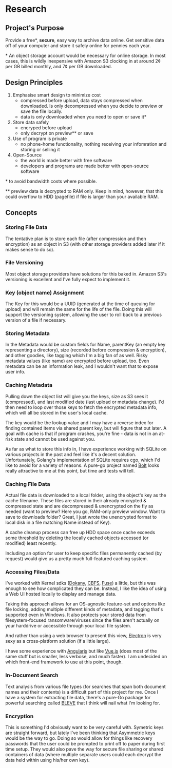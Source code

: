 # Research

## Project's Purpose

Provide a free*, **secure**, easy way to archive data online. Get sensitive data off of your computer and store it safely online for pennies each year.

\* An object storage account would be necessary for online storage. In most cases, this is wildly inexpensive with Amazon S3 clocking in at around 2¢ per GB billed monthly, and 7¢ per GB downloaded.

## Design Principles

1. Emphasise smart design to minimize cost
    - compressed before upload, data stays compressed when downloaded. Is only decompressed when you decide to preview or save the file locally.
    - data is only downloaded when you need to open or save it*
1. Store data safely
    - encryped before upload
    - only decrypt on preview** or save
1. Use of program is private
    - no phone-home functionality, nothing receiving your infomration and storing or selling it
1. Open-Source
    - the world is made better with free software
    - developers and programs are made better with open-source software

\* to avoid bandwidth costs where possible.

\** preview data is decrypted to RAM only. Keep in mind, however, that this could overflow to HDD (pagefile) if file is larger than your available RAM.

## Concepts

### Storing File Data

The tentative plan is to store each file (after compression and then encryption) as an object in S3 (with other storage providers added later if it makes sense to do so).

### File Versioning

Most object storage providers have solutions for this baked in. Amazon S3's versioning is excellent and I've fully expect to implement it.

### Key (object name) Assignment

The Key for this would be a UUID (generated at the time of queuing for upload) and will remain the same for the life of the file. Doing this will support the versioning system, allowing the user to roll back to a previous version of a file if necessary.

### Storing Metadata

In the Metadata would be custom fields for Name, parentKey (an empty key representing a directory), size (recorded before compression & encryption), and other goodies, like tagging which I'm a big fan of as well. Risky metadata values (like name) are encrypted before upload, too. Even metadata can be an information leak, and I wouldn't want that to expose user info.

### Caching Metadata

Pulling down the object list will give you the keys, size as S3 sees it (compressed), and last modified date (last upload or metadata change). I'd then need to loop over those keys to fetch the encrypted metadata info, which will all be stored in the user's local cache.

The key would be the lookup value and I may have a reverse index for finding contained items via shared parent key, but will figure that out later. A goal with cache is that if program crashes, you're fine - data is not in an at-risk state and cannot be used against you.

As far as what to store this info in, I have experience working with SQLite on various projects in the past and feel like it's a decent solution. Unfortunately, Golang's implementation of SQLite requires cgo, which I'd like to avoid for a variety of reasons. A pure-go project named [Bolt](https://github.com/boltdb/bolt) looks really attractive to me at this point, but time and tests will tell.

### Caching File Data

Actual file data is downloaded to a local folder, using the object's key as the cache filename. These files are stored in their already encrypted & compressed state and are decompressed & unencrypted on the fly as needed (want to preview? Here you go, RAM-only preview window. Want to save to downloads folder? Great, I just wrote the unencrypted format to local disk in a file matching Name instead of Key).

A cache cleanup process can free up HDD space once cache exceeds some threshold by deleting the locally cached objects accessed (or modified) least recently.

Including an option for user to keep specific files permanently cached (by request) would give us a pretty much full-featured caching system.

### Accessing Files/Data

I've worked with Kernel sdks ([Dokany](https://dokan-dev.github.io), [CBFS](https://www.eldos.com/cbfs/), [Fuse](https://github.com/libfuse/libfuse)) a little, but this was enough to see how complicated they can be. Instead, I like the idea of using a Web UI hosted locally to display and manage data.

Taking this approach allows for an OS-agnostic feature-set and options like file locking, adding multiple different kinds of metadata, and tagging that's supported even in Windows. It also protects your stored data from filesystem-focused ransomware/viruses since the files aren't actually on your harddrive or accessible through your local file system.

And rather than using a web browser to present this view, [Electron](http://electron.atom.io) is very sexy as a cross-platform solution (if a little large).

I have some experience with [Angularjs](https://angularjs.org) but like [Vue.js](https://vuejs.org) (does most of the same stuff but is smaller, less verbose, and much faster). I am undecided on which front-end framework to use at this point, though.

### In-Document Search

Text analysis from various file types (for searches that span both document names and their contents) is a difficult part of this project for me. Once I have a system for extracting file data, there's a pure-Go package for powerful searching called [BLEVE](https://github.com/blevesearch/bleve) that I think will nail what I'm looking for.

### Encryption

This is something I'd obviously want to be very careful with. Symetric keys are straight forward, but lately I've been thinking that Asymmetric keys would be the way to go. Doing so would allow for things like recovery passwords that the user could be prompted to print off to paper during first time setup. They would also pave the way for secure file sharing or shared containers of data (where multiple separate users could each decrypt the data held within using his/her own key).